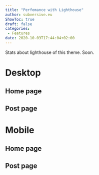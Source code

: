 ```yaml
---
title: "Perfomance with Lighthouse"
author: subversive.eu
ShowToc: true
draft: false
categories:
 - Features
date: 2020-10-03T17:44:04+02:00
---
```


Stats about lighthouse of this theme. Soon.
<!--more-->

# Desktop

## Home page

## Post page

# Mobile

## Home page

## Post page

